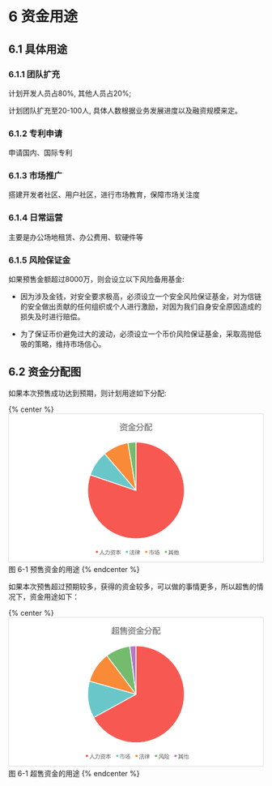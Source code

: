 # 6	资金用途

## 6.1	具体用途

### 6.1.1 团队扩充

计划开发人员占80%, 其他人员占20%;

计划团队扩充至20-100人, 具体人数根据业务发展进度以及融资规模来定。

### 6.1.2	专利申请

申请国内、国际专利

### 6.1.3	市场推广

搭建开发者社区、用户社区，进行市场教育，保障市场关注度

### 6.1.4	日常运营

主要是办公场地租赁、办公费用、软硬件等

### 6.1.5	风险保证金

如果预售金额超过8000万，则会设立以下风险备用基金:

*	因为涉及金钱，对安全要求极高，必须设立一个安全风险保证基金，对为信链的安全做出贡献的任何组织或个人进行激励，对因为我们自身安全原因造成的损失及时进行赔偿。

*	为了保证币价避免过大的波动，必须设立一个币价风险保证基金，采取高抛低吸的策略，维持市场信心。


## 6.2 资金分配图

如果本次预售成功达到预期，则计划用途如下分配:

{% center %}
![图 6-1 预售资金的用途](/assets/pie.png)
图 6-1 预售资金的用途
{% endcenter %}

如果本次预售超过预期较多，获得的资金较多，可以做的事情更多，所以超售的情况下，资金用途如下：

{% center %}
![图 6-1 超售资金的用途](/assets/pie2.png)
图 6-1 超售资金的用途
{% endcenter %}



